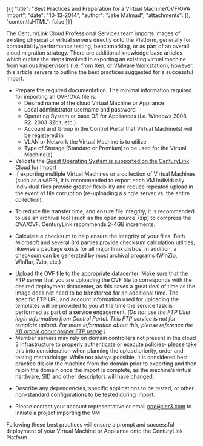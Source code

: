 {{{
  "title": "Best Practices and Preparation for a Virtual Machine/OVF/OVA Import",
  "date": "10-13-2014",
  "author": "Jake Malmad",
  "attachments": [],
  "contentIsHTML": false
}}}

The CenturyLink Cloud Professional Services team imports images of existing physical or virtual servers directly onto the Platform, generally for compatibility/performance testing, benchmarking, or as part of an overall cloud migration strategy. There are additional knowledge base articles which outline the steps involved in exporting an existing virtual machine from various hypervisors (i.e. from <a href="http://help.tier3.com/entries/21642619-Converting-a-Xen-Image-to-OVF-for-use-in-the-Tier-3-cloud">Xen</a>, or <a href="http://help.tier3.com/entries/23260901-Exporting-a-VM-to-an-OVF-from-VMware-Workstation-for-Import-into-the-Tier-3-Cloud">VMware Workstation</a>), however, this article servers to outline the best practices suggested for a successful import.

* Prepare the required documentation. The minimal information required for importing an OVF/OVA file is:
  * Desired name of the cloud Virtual Machine or Appliance
  * Local administrator username and password
  * Operating System or base OS for Appliances (i.e. Windows 2008, R2, 2003 32bit, etc.)
  * Account and Group in the Control Portal that Virtual Machine(s) will be registered in
  * VLAN or Network the Virtual Machine is to utilize
  * Type of Storage (Standard or Premium) to be used for the Virtual Machine(s)
* Validate the <a href="https://t3n.zendesk.com/entries/49946574-Supported-Guest-Operating-Systems-for-OVA-OVF-Import">Guest Operating System is supported on the CenturyLink Cloud for Import</a>
* If exporting multiple Virtual Machines or a collection of Virtual Machines (such as a vAPP), it is recommended to export each VM individually. Individual files provide greater flexibility and reduce repeated upload in the event of file corruption (re-uploading a single server vs. the entire collection).</p>
* To reduce file transfer time, and ensure file integrity, it is recommended to use an archival tool (such as the open source 7zip) to compress the OVA/OVF. CenturyLink recommends 2-4GB increments.</p>
* Calculate a checksum to help ensure the integrity of your files. Both Microsoft and several 3rd parties provide checksum calculation utilities; likewise a package exists for all major linux distros. In addition, a checksum can be generated by most archival programs (WinZip, WinRar, 7zip, etc.)</p>
* Upload the OVF file to the appropriate datacenter. Make sure that the FTP server that you are uploading the OVF file to corresponds with the desired deployment datacenter, as this saves a great deal of time as the image does not need to be transferred for an additional time.  The specific FTP URL and account information used for uploading the templates will be provided to you at the time the service task is performed as part of a service engagement. <em>(Do not use the FTP User login information from Control Portal. This FTP service is not for template upload. For more information about this, please reference the <a href="https://t3n.zendesk.com/entries/48444870-FTP-Users-in-Control-Portal">KB article about proper FTP usage</a>.)</em>
* Member servers may rely on domain controllers not present in the cloud 3 infrastructure to properly authenticate or execute policies- please take this into consideration when planning the upload priority, order and testing methodology. While not always possible, it is considered best practice disjoin the machine from the domain prior to exporting and then rejoin the domain once the import is complete, as the machine’s virtual hardware, SID and other descriptors will have changed.</p>
* Describe any dependencies, specific applications to be tested, or other non-standard configurations to be tested during import.</p>
* Please contact your account representative or email <a href="mailto:noc@tier3.com">noc@tier3.com</a> to initiate a project importing the VM

Following these best practices will ensure a prompt and successful deployment of your Virtual Machine or Appliance onto the CenturyLink Platform.
